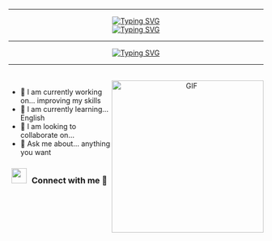<hr>
<p align="center">
<a href="https://git.io/typing-svg"><img src="https://readme-typing-svg.demolab.com?font=Fira+Code&duration=2000&pause=100&color=1834F7&center=true&vCenter=true&width=435&lines=+%F0%9F%AB%A1%F0%9F%98%8EHi+there+%F0%9F%98%8E%F0%9F%AB%A1" alt="Typing SVG" /></a>
  <br>
<a href="https://git.io/typing-svg"><img src="https://readme-typing-svg.demolab.com?font=Fira+Code&duration=2000&pause=100&color=1834F7&center=true&vCenter=true&repeat=false&width=435&lines=%E2%9C%A8%E2%9C%A8%E2%9C%A8%E2%9C%A8%E2%9C%A8%E2%9C%A8JosueJMB%2FJosueJMB+%E2%9C%A8%E2%9C%A8%E2%9C%A8%E2%9C%A8%E2%9C%A8%E2%9C%A8" alt="Typing SVG" /></a>
</p>


<hr>
<p align="center">
<a href="https://git.io/typing-svg"><img src="https://readme-typing-svg.demolab.com?font=Fira+Code&weight=900&size=28&duration=3000&pause=1000&color=1A09F7&background=332BFF00&center=true&vCenter=true&random=true&width=445&height=55&lines=Computer+science.;Always+learning+new+things.;Encoding" alt="Typing SVG" /></a>
</p>
<hr>

<br>
<a target="_blank" align="center">
  <img align="right" top="300" height="300" width="300" alt="GIF" src="https://media2.giphy.com/media/v1.Y2lkPTc5MGI3NjExYWcwb3Rzb3hpd3p5ZGZqemFpOXRsODdmcDN4aWZmZ3ZsMTc2dTV3cSZlcD12MV9pbnRlcm5hbF9naWZfYnlfaWQmY3Q9Zw/qgQUggAC3Pfv687qPC/giphy.gif">
</a>


- 🔭 I am currently working on... improving my skills
- 🌱 I am currently learning... English
- 👯 I am looking to collaborate on...
- 💬 Ask me about... anything you want

  
<h3 align="center" > <img src="https://media.giphy.com/media/iY8CRBdQXODJSCERIr/giphy.gif" width="30" height="30" style="margin-right: 10px;">Connect with me 🤝 </h3>
